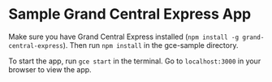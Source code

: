 # Sample Grand Central Express App

Make sure you have Grand Central Express installed (`npm install -g grand-central-express`). Then run `npm install` in the gce-sample directory.

To start the app, run `gce start` in the terminal. Go to `localhost:3000` in your browser to view the app.
